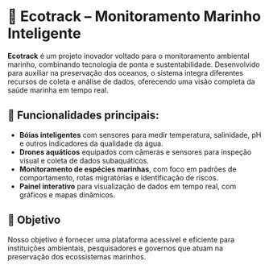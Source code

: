 # 🌊 Ecotrack – Monitoramento Marinho Inteligente

**Ecotrack** é um projeto inovador voltado para o monitoramento ambiental marinho, combinando tecnologia de ponta e sustentabilidade. Desenvolvido para auxiliar na preservação dos oceanos, o sistema integra diferentes recursos de coleta e análise de dados, oferecendo uma visão completa da saúde marinha em tempo real.

## 🚀 Funcionalidades principais:

- **Bóias inteligentes** com sensores para medir temperatura, salinidade, pH e outros indicadores da qualidade da água.
- **Drones aquáticos** equipados com câmeras e sensores para inspeção visual e coleta de dados subaquáticos.
- **Monitoramento de espécies marinhas**, com foco em padrões de comportamento, rotas migratórias e identificação de riscos.
- **Painel interativo** para visualização de dados em tempo real, com gráficos e mapas dinâmicos.

## 🎯 Objetivo

Nosso objetivo é fornecer uma plataforma acessível e eficiente para instituições ambientais, pesquisadores e governos que atuam na preservação dos ecossistemas marinhos.
